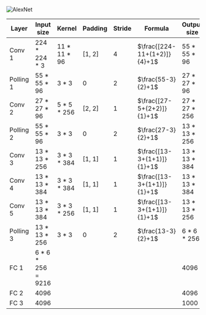 ![AlexNet](https://miro.medium.com/max/960/0*pJ3o_2zTTNnixhKH.png)

| **Layer** | **Input size** | **Kernel**| **Padding** | **Stride**|**Formula**| **Output size**|
|-----------|----------------|-----------|-------------|-----------|-----------|----------------|
|Conv 1     |  224 * 224 * 3 | 11 * 11 * 96| [1, 2]    | 4         | $\frac{[224-11+(1+2)]}{4}+1$|55 * 55 * 96|
|Polling 1  | 55 * 55 * 96   | 3 * 3     |      0      |  2        | $\frac{55-3}{2}+1$|27 * 27 * 96|
|Conv 2     |  27 * 27 * 96 | 5 * 5 * 256|     [2, 2]  |  1         | $\frac{[27-5+(2+2)]}{1}+1$|27 * 27 * 256|
|Polling 2  | 55 * 55 * 96   | 3 * 3     |      0      |  2        | $\frac{27-3}{2}+1$|13 * 13 * 256|
|Conv 3     |  13 * 13 * 256 | 3 * 3 * 384|     [1, 1]  |  1         | $\frac{[13-3+(1+1)]}{1}+1$|13 * 13 * 384|
|Conv 4     |  13 * 13 * 384 | 3 * 3 * 384|     [1, 1]  |  1         | $\frac{[13-3+(1+1)]}{1}+1$|13 * 13 * 384|
|Conv 5     |  13 * 13 * 384 | 3 * 3 * 256|     [1, 1]  |  1         | $\frac{[13-3+(1+1)]}{1}+1$|13 * 13 * 256|
|Polling 3  | 13 * 13 * 256  | 3 * 3     |      0      |  2        | $\frac{13-3}{2}+1$|6 * 6 * 256|
|FC 1       | 6 * 6 * 256 = 9216|        |             |            |          | 4096 |
|FC 2       |       4096     |           |             |            |          | 4096 |
|FC 3       |       4096     |           |             |            |          | 1000 |
